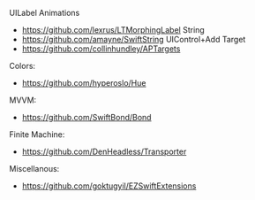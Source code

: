 UILabel Animations
  - https://github.com/lexrus/LTMorphingLabel
 String
  - https://github.com/amayne/SwiftString
 UIControl+Add Target
  - https://github.com/collinhundley/APTargets


Colors:
  - https://github.com/hyperoslo/Hue

MVVM:
  - https://github.com/SwiftBond/Bond

Finite Machine:
  - https://github.com/DenHeadless/Transporter

Miscellanous:
  - https://github.com/goktugyil/EZSwiftExtensions